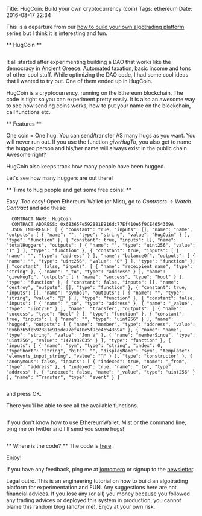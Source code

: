 Title: HugCoin: Build your own cryptocurrency (coin)
Tags: ethereum
Date: 2016-08-17 22:34

This is a departure from our [how to build your own algotrading platform](how-to-build-your-own-algorithmic-trading-platform.html) series but I think it is interesting and fun.

** HugCoin **

<img src="theme/images/hugcoin.png" class="" alt="" />

It all started after experimenting building a DAO that works like the democracy in Ancient Greece. Automated taxation, basic income and tons of other cool stuff.
While optimizing the DAO code, I had some cool ideas that I wanted to try out. One of them ended up in HugCoin.

HugCoin is a cryptocurrency, running on the Ethereum blockchain. The code is tight so you can experiment pretty easily. It is also an awesome way to see how sending coins works, how to put your name on the blockchain, call functions etc. 


** Features **

One coin = One hug. You can send/transfer AS many hugs as you want. You will never run out. 
If you use the function *giveHugTo*, you also get to name the hugged person and his/her name will always exist in the public chain. Awesome right?

HugCoin also keeps track how many people have been hugged.

Let's see how many huggers are out there!


** Time to hug people and get some free coins! **

Easy. Too easy! Open Ethereum-Wallet (or Mist), go to *Contracts* ->  *Watch Contract* and add these:

      CONTRACT NAME: HugCoin
      CONTRACT ADDRESS: 0x6B365Fe592881E916dc77Ef410e5f9CE4654369A
      JSON INTERFACE: [ { "constant": true, "inputs": [], "name": "name", "outputs": [ { "name": "", "type": "string", "value": "HugCoin" } ], "type": "function" }, { "constant": true, "inputs": [], "name": "totalHuggers", "outputs": [ { "name": "", "type": "uint256", "value": "1" } ], "type": "function" }, { "constant": true, "inputs": [ { "name": "", "type": "address" } ], "name": "balanceOf", "outputs": [ { "name": "", "type": "uint256", "value": "0" } ], "type": "function" }, { "constant": false, "inputs": [ { "name": "receipient_name", "type": "string" }, { "name": "_to", "type": "address" } ], "name": "giveHugTo", "outputs": [ { "name": "success", "type": "bool" } ], "type": "function" }, { "constant": false, "inputs": [], "name": "destroy", "outputs": [], "type": "function" }, { "constant": true, "inputs": [], "name": "symbol", "outputs": [ { "name": "", "type": "string", "value": "🤗" } ], "type": "function" }, { "constant": false, "inputs": [ { "name": "_to", "type": "address" }, { "name": "_value", "type": "uint256" } ], "name": "transfer", "outputs": [ { "name": "success", "type": "bool" } ], "type": "function" }, { "constant": true, "inputs": [ { "name": "", "type": "uint256" } ], "name": "hugged", "outputs": [ { "name": "member", "type": "address", "value": "0x6b365fe592881e916dc77ef410e5f9ce4654369a" }, { "name": "name", "type": "string", "value": "Jon V" }, { "name": "memberSince", "type": "uint256", "value": "1471932635" } ], "type": "function" }, { "inputs": [ { "name": "sym", "type": "string", "index": 0, "typeShort": "string", "bits": "", "displayName": "sym", "template": "elements_input_string", "value": "🤗" } ], "type": "constructor" }, { "anonymous": false, "inputs": [ { "indexed": true, "name": "_from", "type": "address" }, { "indexed": true, "name": "_to", "type": "address" }, { "indexed": false, "name": "_value", "type": "uint256" } ], "name": "Transfer", "type": "event" } ]

<img src="theme/images/contract.png" class="" alt="" />


and press OK.


There you'll be able to see all the available functions.


<img src="theme/images/functions.png" class="" alt="" />


If you don't know how to use EthereumWallet, Mist or the command line, ping me on twitter and I'll send you some hugs! 


<img src="theme/images/forever_on_the_chain.png" class="" alt="" />


** Where is the code? **
The code is [here](https://github.com/jonromero/ethereum_contracts/blob/master/HugCoin.eth).

Enjoy!


If you have any feedback, ping me at [jonromero](http://www.twitter.com/jonromero) or signup to the [newsletter](http://eepurl.com/bGbOnb). 

Legal outro. This is an engineering tutorial on how to build an algotrading platform for experimentation and FUN. Any suggestions here are not financial advices. 
If you lose any (or all) you money because you followed any trading advices or deployed this system in production, you cannot blame this random blog (and/or me). Enjoy at your own risk. 



